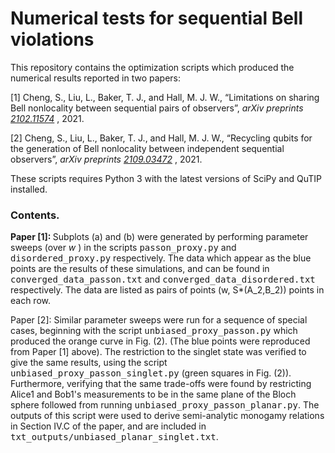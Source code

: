 # Numerical tests for sequential Bell violations

This repository contains the optimization scripts which produced the numerical results reported in two papers:

[1] Cheng, S., Liu, L., Baker, T. J., and Hall, M. J. W., “Limitations on sharing Bell nonlocality between sequential pairs of observers”, <i>arXiv preprints <a href="https://arxiv.org/abs/2102.11574">2102.11574</a> </i>, 2021.

[2] Cheng, S., Liu, L., Baker, T. J., and Hall, M. J. W., “Recycling qubits for the generation of Bell nonlocality between independent sequential observers”, <i>arXiv preprints <a href="https://arxiv.org/abs/2109.03472">2109.03472</a> </i>, 2021.

These scripts requires Python 3 with the latest versions of SciPy and QuTIP installed. 

<h3> Contents. </h3>
  
<b> Paper [1]: </b> Subplots (a) and (b) were generated by performing parameter sweeps (over <I> w </I>) in the scripts <TT>passon_proxy.py</TT> and <TT>disordered_proxy.py</TT> respectively. The data which appear as the blue points are the results of these simulations, and can be found in <TT>converged_data_passon.txt</TT> and <TT>converged_data_disordered.txt</TT> respectively. The data are listed as pairs of points (w, S*(A_2,B_2)) points in each row.

Paper [2]: Similar parameter sweeps were run for a sequence of special cases, beginning with the script <TT>unbiased_proxy_passon.py</TT> which produced the orange curve in Fig. (2). (The blue points were reproduced from Paper [1] above). The restriction to the singlet state was verified to give the same results, using the script <TT>unbiased_proxy_passon_singlet.py</TT> (green squares in Fig. (2)). Furthermore, verifying that the same trade-offs were found by restricting Alice1 and Bob1's measurements to be in the same plane of the Bloch sphere followed from running <TT>unbiased_proxy_passon_planar.py</TT>. The outputs of this script were used to derive semi-analytic monogamy relations in Section IV.C of the paper, and are included in <TT>txt_outputs/unbiased_planar_singlet.txt</TT>.
